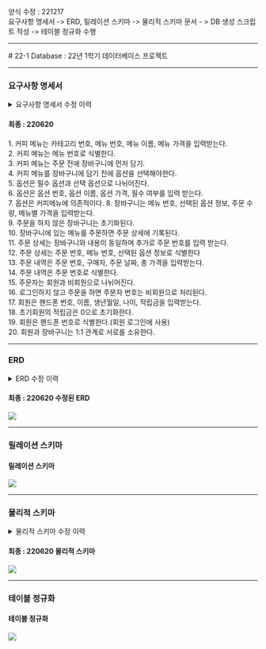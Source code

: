 양식 수정 : 221217<br>
요구사항 명세서 -> ERD, 릴레이션 스키마 -> 물리적 스키마 문서 - > DB 생성 스크립트 작성 -> 테이블 정규화 수행
<hr>
# 22-1 Database
  : 22년 1학기 데이터베이스 프로젝트
<!--
<h1>카페 시스템</h1>
<br>
<h4>커피 카테고리 관리</h4>
커피의 카테고리 번호(기본키), 이름을 관리한다.<br>
<br>
<h5>커피 메뉴 관리</h5>
커피의 카테고리 번호(외래키), 메뉴 번호(기본키), 메뉴 이름, 온도(Only HOT or Only ICED or Both or Neither)를 관리한다.<br>
<br>
<h5>커피 옵션 관리</h5>
커피 옵션을 유료와 무료 기준으로 나눈다.<br>
커피 옵션을 기준과 함께 메뉴로 등록한다. <br>
<br>
<h5>일일 주문 관리</h5>
주문 번호, 메뉴번호, 메뉴 이름, 주문날짜시각을 관리한다.<br>
<br>
<h5>멤버십 회원 관리</h5>
회원번호 , 이름, 전화번호, 포인트 점수를 관리한다.<br>
<hr>
<hr>
<h6>커피 메뉴관리</h6>
<h7>카테고리, 메뉴 이름, 가격, 온도(HOT or ICED or Both or Neither)</h7>
<br>-> 카테고리 별 view 생성
<br>
<h6>커피 옵션관리</h6>
<table>
  <thead>
    <th>옵션 이름</th>
    <th>옵션 번호</th>
  </thead>
  <tbody>
    <tr>
      <td>유료 옵션</td>
      <td>01</td>
    </tr>
    <tr>
      <td>무료 옵션</td>
      <td>02</td>
    </tr>
  </tbody>
</table>
<h6>커피 일일주문관리</h6>
<br><h6>멤버십 회원관리</h6>
-->
<br>

<hr>

<h3>요구사항 명세서</h3>
<details>
<summary>요구사항 명세서 수정 이력</summary>
  <ul>
    <details>
      <summary>220513, 220522</summary>
      1. 카페 멤버십 회원으로 가입하기 위해서는 이름, 핸드폰 번호, 나이, 직업을 입력해야한다.<br>
      2. 멤버십 회원은 핸드폰 번호로 식별한다.<br>
      3. 멤버십 회원에게는 적립금이 부여된다.<br>
      4. 메뉴는 카테고리 번호, 메뉴 번호, 이름, 가격, 온도(only iced, only hot, both)를 입력받는다.<br>
      5. 메뉴는 메뉴번호로 식별한다.<br>
      6. 메뉴는 카테고리 별로 소속되며 카테고리 번호를 지정 받는다.<br>
      7. 메뉴는 한 개의 카테고리에만 소속될 수 있다.<br>
      8. 메뉴에는 옵션을 부여할 수 있으며 옵션은 따로 관리된다.<br>
      9. 한 개의 메뉴에 여러 개의 옵션을 부여할 수 있다.<br>
      10. 옵션은 옵션 번호, 옵션 이름, 옵션 가격을 지정받는다.<br>
      11. 옵션은 옵션 번호로 식별한다.<br>
      12. 카테고리는 카테고리 번호와 카테고리 이름을 지정 받는다.<br>
      13. 카테고리는 카테고리 번호로 식별한다.<br>
      14. 주문 기록에는 주문 번호, 주문자, 메뉴번호, 옵션번호, 주문날짜시각이 입력된다.<br>
      15. 주문자는 회원일 경우 핸드폰 번호를 외래키로 입력 받고, 비회원일 경우 null을 입력 받는다.<br>
      16. 주문은 주문번호로 식별한다.<br>
      17. 고객(회원, 비회원)은 한 번의 주문에 여러 개의 메뉴를 주문할 수 있다.<br>
      18. 온도는 온도번호, 온도이름을 입력받는다.<br>
    </details>
  </ul>
  <ul>
    <details>
      <summary>220610</summary>
      1. 커피 메뉴는 카테고리별로 나누어진다.<br>
      2. 카테고리는 별도로 관리되며 카테고리 번호와 카테고리 이름을 입력한다.<br>
      3. 카테고리는 카테고리 번호로 식별한다.<br>
      4. 커피 메뉴는 각각 카테고리에 소속된다.<br>
      5. 커피 메뉴는 카테고리 번호, 메뉴 번호, 메뉴 이름, 가격을 입력받는다.<br>
      6. 커피 메뉴는 메뉴 번호로 식별한다.<br>
      7. 커피 메뉴는 주문 전에 장바구니에 먼저 담긴다.<br>
      8. 커피 메뉴를 장바구니에 담기 전에 옵션을 선택해야한다.<br>
      9. 옵션은 필수 옵션과 선택 옵션으로 나뉘어진다.<br>
      10. 옵션은 옵션 번호, 옵션 이름, 옵션 가격, 필수 여부를 입력 받는다.<br>
      11. 장바구니는 메뉴 번호, 선택된 옵션 정보, 주문 수량, 메뉴별 가격, 총 가격을 입력받는다.<br>
      12. 장바구니는 메뉴 번호와 선택된 옵션 정보를 복합키로 사용한다.<br>
      13. 장바구니에 있는 메뉴를 주문하면 주문 내역에 저장된다.<br>
      14. 주문 내역은 장바구니의 내용과 동일하고 추가로 주문 번호와 주문자 번호를 입력받는다.<br>
      15. 주문 내역은 주문 번호로 식별한다.<br>
      16. 주문자는 회원과 비회원으로 나뉘어진다.<br>
      17. 로그인하지 않고 주문을 하면 주문자 번호는 비회원으로 처리된다.<br>
      18. 회원은 회원번호, 이름, 핸드폰 번호, 생년월일, 나이, 적립금을 입력받는다.<br>
      19. 초기 회원의 적립금은 0으로 초기화한다.<br>
      20. 회원 번호는 중복되지 않고 값이 반드시 있어야한다.	(주문자 번호에 외래키로 쓰일 후보키[대체키])<br>
      21. 회원은 핸드폰 번호로 식별한다.	(회원 로그인에 사용)<br>
    </details>
  </ul>
  <ul>
    <details>
      <summary>220612-1</summary>
      1. 커피 메뉴는 카테고리로 나누어진다.<br>
      2. 카테고리는 별도로 관리되며 카테고리 번호와 카테고리 이름을 입력한다.<br>
      3. 카테고리는 카테고리 번호로 식별한다.<br>
      4. 커피 메뉴는 각각 카테고리에 소속된다.<br>
      5. 커피 메뉴는 카테고리 번호, 메뉴 번호, 메뉴 이름, 메뉴 가격을 입력받는다.<br>
      6. 커피 메뉴는 메뉴 번호로 식별한다.<br>
      7. 커피 메뉴는 주문 전에 장바구니에 먼저 담기.<br>
      8. 커피 메뉴를 장바구니에 담기 전에 옵션을 선택해야한다.<br>
      9. 옵션은 필수 옵션과 선택 옵션으로 나뉘어진다.<br>
      10. 옵션은 옵션 번호, 옵션 이름, 옵션 가격, 필수 여부를 입력 받는다.<br>
      11. 장바구니는 메뉴 번호, 선택된 옵션 정보, 주문 수량, 메뉴별 가격을 입력받는다.<br>
      12. 장바구니에 있는 메뉴를 주문하면 주문 상세에 기록된다.<br>
      13. 주문 상세는 장바구니와 내용이 동일하며 추가로 주문 번호를 입력 받는다.<br>
      14. 주문 상세는 주문 번호, 메뉴 번호, 선택된 옵션 정보로 식별한다<br>
      15. 주문 내역은 주문 번호, 구매자, 주문 날짜, 총 가격을 입력받는다.<br>
      16. 주문 내역은 주문 번호로 식별한다.<br>
      17. 주문자는 회원과 비회원으로 나뉘어진다.<br>
      18. 로그인하지 않고 주문을 하면 주문자 번호는 비회원으로 처리된다.<br>
      19. 회원은 핸드폰 번호, 이름, 생년월일, 나이, 적립금을 입력받는다.<br>
      20. 초기회원의 적립금은 0으로 초기화한다.<br>
      21. 회원은 핸드폰 번호로 식별한다.(회원 로그인에 사용)<br>
    </details>
  </ul>
  <ul>
    <details>
      <summary>220612-2</summary>
      1. 커피 메뉴는 카테고리 번호, 메뉴 번호, 메뉴 이름, 메뉴 가격을 입력받는다.<br>
      2. 커피 메뉴는 메뉴 번호로 식별한다.<br>
      3. 커피 메뉴는 주문 전에 장바구니에 먼저 담기.<br>
      4. 커피 메뉴를 장바구니에 담기 전에 옵션을 선택해야한다.<br>
      5. 옵션은 필수 옵션과 선택 옵션으로 나뉘어진다.<br>
      6. 옵션은 옵션 번호, 옵션 이름, 옵션 가격, 필수 여부를 입력 받는다.<br>
      7. 장바구니는 메뉴 번호, 선택된 옵션 정보, 주문 수량, 메뉴별 가격을 입력받는다.<br>
      8. 주문을 하지 않은 장바구니는 초기화된다.<br>
      9. 장바구니에 있는 메뉴를 주문하면 주문 상세에 기록된다.<br>
      10. 주문 상세는 장바구니와 내용이 동일하며 추가로 주문 번호를 입력 받는다.<br>
      11. 주문 상세는 주문 번호, 메뉴 번호, 선택된 옵션 정보로 식별한다<br>
      12. 주문 내역은 주문 번호, 구매자, 주문 날짜, 총 가격을 입력받는다.<br>
      13. 주문 내역은 주문 번호로 식별한다.<br>
      14. 주문자는 회원과 비회원으로 나뉘어진다.<br>
      15. 로그인하지 않고 주문을 하면 주문자 번호는 비회원으로 처리된다.<br>
      16. 회원은 핸드폰 번호, 이름, 생년월일, 나이, 적립금을 입력받는다.<br>
      17. 초기회원의 적립금은 0으로 초기화한다.<br>
      18. 회원은 핸드폰 번호로 식별한다.(회원 로그인에 사용)<br>
    </details>
  </ul>
</details>

<h4>최종 : 220620</h4>
1. 커피 메뉴는 카테고리 번호, 메뉴 번호, 메뉴 이름, 메뉴 가격을 입력받는다.<br>
2. 커피 메뉴는 메뉴 번호로 식별한다.<br>
3. 커피 메뉴는 주문 전에 장바구니에 먼저 담기.<br>
4. 커피 메뉴를 장바구니에 담기 전에 옵션을 선택해야한다.<br>
5. 옵션은 필수 옵션과 선택 옵션으로 나뉘어진다.<br>
6. 옵션은 옵션 번호, 옵션 이름, 옵션 가격, 필수 여부를 입력 받는다.<br>
7. 옵션은 커피메뉴에 의존적이다.
8. 장바구니는 메뉴 번호, 선택된 옵션 정보, 주문 수량, 메뉴별 가격을 입력받는다.<br>
9. 주문을 하지 않은 장바구니는 초기화된다.<br>
10. 장바구니에 있는 메뉴를 주문하면 주문 상세에 기록된다.<br>
11. 주문 상세는 장바구니와 내용이 동일하며 추가로 주문 번호를 입력 받는다.<br>
12. 주문 상세는 주문 번호, 메뉴 번호, 선택된 옵션 정보로 식별한다<br>
13. 주문 내역은 주문 번호, 구매자, 주문 날짜, 총 가격을 입력받는다.<br>
14. 주문 내역은 주문 번호로 식별한다.<br>
15. 주문자는 회원과 비회원으로 나뉘어진다.<br>
16. 로그인하지 않고 주문을 하면 주문자 번호는 비회원으로 처리된다.<br>
17. 회원은 핸드폰 번호, 이름, 생년월일, 나이, 적립금을 입력받는다.<br>
18. 초기회원의 적립금은 0으로 초기화한다.<br>
19. 회원은 핸드폰 번호로 식별한다.(회원 로그인에 사용)<br>
20. 회원과 장바구니는 1:1 관계로 서로를 소유한다.<br>

<hr>

<h3>ERD</h3>
<details>
<summary>ERD 수정 이력</summary>
  <ul>
    <details>
    <summary>초기 ERD</summary>
    <img src="https://user-images.githubusercontent.com/69462861/161521731-15e61450-b19a-4882-b201-e6cbbb56dec7.png"></img>
    </details>
  </ul>
  <ul>
    <details>
    <summary>220513 수정된 ERD</summary>
    <img src="https://user-images.githubusercontent.com/69462861/169690290-35926efd-b454-484f-bde6-996045f75d35.png"></img>
    </details>
  </ul>
  <ul>
    <details>
    <summary>220610 수정된 ERD</summary>
    <img src="https://user-images.githubusercontent.com/69462861/173021686-16839b00-0f11-4fb4-a815-476b52d47c65.jpg"></img>
    </details>
  </ul>
  <ul>
    <details>
    <summary>220611 수정된 ERD</summary>
    <img src="https://user-images.githubusercontent.com/69462861/173185402-9aedd5bb-66b6-4ef5-a257-373e6a0df64f.png"></img>
    </details>
  </ul>
  <ul>
    <details>
    <summary>220612-1 수정된 ERD</summary>
    <img src="https://user-images.githubusercontent.com/69462861/173213772-74bb07b8-244c-42ad-ac28-89ef4a1785a4.png"></img>
    </details>
  </ul>
  <ul>
    <details>
    <summary>220612-2 수정된 ERD</summary>
    <img src="https://user-images.githubusercontent.com/69462861/173291410-20906ecd-e5cf-494b-b7b3-bbfae562cef4.png"></img>
    </details>
  </ul>
</details>

<h4>최종 : 220620 수정된 ERD</h4>
<img src="https://user-images.githubusercontent.com/69462861/174522304-9b889eb4-5d54-46de-a4e3-0c4ddb027ecb.png"></img>

<hr>

<h3>릴레이션 스키마</h3>
<h4>릴레이션 스키마</h4>
<img src="https://user-images.githubusercontent.com/69462861/173305364-5c2b8bb5-1771-4110-801a-5d7f425fbbc0.png"></img>

<hr>

<h3>물리적 스키마</h3>
<details>
<summary>물리적 스키마 수정 이력</summary>
  <ul>
    <details>
    <summary>초기 물리적 스키마</summary>
    <img src="https://user-images.githubusercontent.com/69462861/169866825-d330c4c8-e6e1-4525-a20b-f3eff577bc75.png"></img>
    </details>
  </ul>
  <ul>
    <details>
    <summary>220612-1 물리적 스키마</summary>
    <img src="https://user-images.githubusercontent.com/69462861/173213832-a246a6bd-e9a5-4d78-ac69-eca4aa0e6e8f.png"></img>
    </details>
  </ul>
  <ul>
    <details>
    <summary>220612-2 물리적 스키마</summary>
    <img src="https://user-images.githubusercontent.com/69462861/173291335-51e33a26-9cb5-4cce-aa3b-91825fbc0cbd.png"></img>
    </details>
  </ul>
</details>

<h4>최종 : 220620 물리적 스키마</h4>
<img src="https://user-images.githubusercontent.com/69462861/174523299-4a4e4401-5547-4059-ac05-6e722299e9f9.png"></img>
  
<hr>

<h3>테이블 정규화</h3>
<h4>테이블 정규화</h4>
<img src="https://user-images.githubusercontent.com/69462861/173292905-4d0c4ed7-f178-469f-8ef0-f0401201584a.png"></img>
